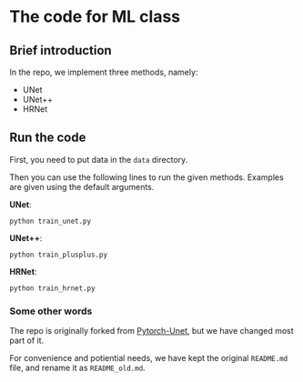 # The code for ML class


## Brief introduction
In the repo, we implement three methods, namely:
* UNet
* UNet++
* HRNet


## Run the code
First, you need to put data in the ``data`` directory.

Then you can use the following lines to run the given methods. Examples are given using the default arguments.

**UNet**:
```
python train_unet.py
```

**UNet++**:
```
python train_plusplus.py
```

**HRNet**:
```
python train_hrnet.py
```

<!-- ### Code comment
We think that the original repo is quite easy to understand for a well-qualiified student who is interested in AI, thus forgive us for not too much comment in the code. -->


### Some other words
The repo is originally forked from [Pytorch-Unet](https://github.com/milesial/Pytorch-UNet), but we have changed most part of it. 
<!-- The reason that we do not directly forked it on github is that the github only supports public fork, which means that everyone can see our work and is not so suitable for a class assignment. -->
For convenience and potiential needs, we have kept the original ``README.md`` file, and rename it as ``README_old.md``.

